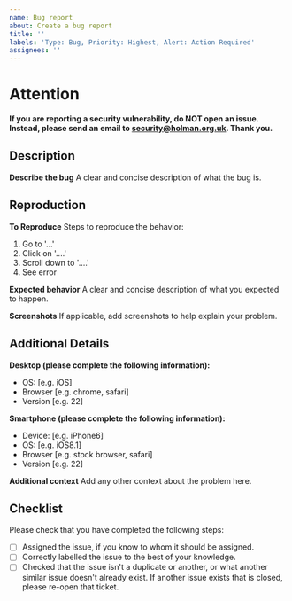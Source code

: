 ```yaml
---
name: Bug report
about: Create a bug report
title: ''
labels: 'Type: Bug, Priority: Highest, Alert: Action Required'
assignees: ''
---
```


# Attention
**If you are reporting a security vulnerability, do NOT open an issue. Instead, please send an email to [security@holman.org.uk](mailto:security@holman.org.uk). Thank you.**

## Description
**Describe the bug**
A clear and concise description of what the bug is.

## Reproduction
**To Reproduce**
Steps to reproduce the behavior:
1. Go to '...'
2. Click on '....'
3. Scroll down to '....'
4. See error

**Expected behavior**
A clear and concise description of what you expected to happen.

**Screenshots**
If applicable, add screenshots to help explain your problem.

## Additional Details
**Desktop (please complete the following information):**
 - OS: [e.g. iOS]
 - Browser [e.g. chrome, safari]
 - Version [e.g. 22]

**Smartphone (please complete the following information):**
 - Device: [e.g. iPhone6]
 - OS: [e.g. iOS8.1]
 - Browser [e.g. stock browser, safari]
 - Version [e.g. 22]

**Additional context**
Add any other context about the problem here.

## Checklist
Please check that you have completed the following steps:
- [ ] Assigned the issue, if you know to whom it should be assigned.
- [ ] Correctly labelled the issue to the best of your knowledge.
- [ ] Checked that the issue isn't a duplicate or another, or what another similar issue doesn't already exist. If another issue exists that is closed, please re-open that ticket.